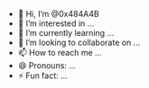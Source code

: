 - 👋 Hi, I’m @0x484A4B
- 👀 I’m interested in ...
- 🌱 I’m currently learning ...
- 💞️ I’m looking to collaborate on ...
- 📫 How to reach me ...
- 😄 Pronouns: ...
- ⚡ Fun fact: ...

<!---
0x484A4B/0x484A4B is a ✨ special ✨ repository because its `README.md` (this file) appears on your GitHub profile.
You can click the Preview link to take a look at your changes.
--->
